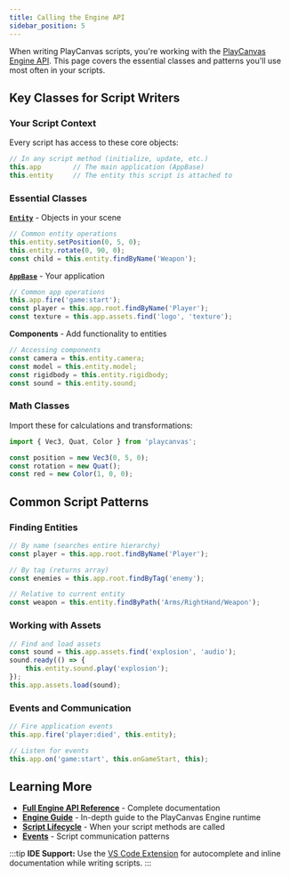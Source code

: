 ```yaml
---
title: Calling the Engine API
sidebar_position: 5
---
```


When writing PlayCanvas scripts, you're working with the [PlayCanvas Engine API](https://api.playcanvas.com/engine/). This page covers the essential classes and patterns you'll use most often in your scripts.

## Key Classes for Script Writers

### Your Script Context

Every script has access to these core objects:

```javascript
// In any script method (initialize, update, etc.)
this.app        // The main application (AppBase)
this.entity     // The entity this script is attached to
```

### Essential Classes

**[`Entity`](https://api.playcanvas.com/engine/classes/Entity.html)** - Objects in your scene
```javascript
// Common entity operations
this.entity.setPosition(0, 5, 0);
this.entity.rotate(0, 90, 0);
const child = this.entity.findByName('Weapon');
```

**[`AppBase`](https://api.playcanvas.com/engine/classes/AppBase.html)** - Your application
```javascript
// Common app operations
this.app.fire('game:start');
const player = this.app.root.findByName('Player');
const texture = this.app.assets.find('logo', 'texture');
```

**Components** - Add functionality to entities
```javascript
// Accessing components
const camera = this.entity.camera;
const model = this.entity.model;
const rigidbody = this.entity.rigidbody;
const sound = this.entity.sound;
```

### Math Classes

Import these for calculations and transformations:

```javascript
import { Vec3, Quat, Color } from 'playcanvas';

const position = new Vec3(0, 5, 0);
const rotation = new Quat();
const red = new Color(1, 0, 0);
```

## Common Script Patterns

### Finding Entities
```javascript
// By name (searches entire hierarchy)
const player = this.app.root.findByName('Player');

// By tag (returns array)
const enemies = this.app.root.findByTag('enemy');

// Relative to current entity
const weapon = this.entity.findByPath('Arms/RightHand/Weapon');
```

### Working with Assets
```javascript
// Find and load assets
const sound = this.app.assets.find('explosion', 'audio');
sound.ready(() => {
    this.entity.sound.play('explosion');
});
this.app.assets.load(sound);
```

### Events and Communication
```javascript
// Fire application events
this.app.fire('player:died', this.entity);

// Listen for events
this.app.on('game:start', this.onGameStart, this);
```

## Learning More

* **[Full Engine API Reference](https://api.playcanvas.com/engine/)** - Complete documentation
* **[Engine Guide](/user-manual/engine/)** - In-depth guide to the PlayCanvas Engine runtime
* **[Script Lifecycle](../script-lifecycle/)** - When your script methods are called
* **[Events](../events/)** - Script communication patterns

:::tip
**IDE Support:** Use the [VS Code Extension](../editor-users/vscode-extension/) for autocomplete and inline documentation while writing scripts.
:::